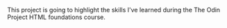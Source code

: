 This project is going to highlight the skills I've learned during the The Odin Project HTML foundations course.